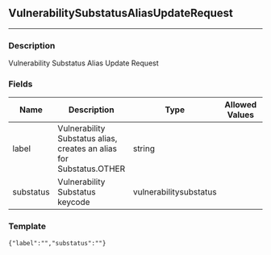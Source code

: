 ## VulnerabilitySubstatusAliasUpdateRequest
---
### Description
Vulnerability Substatus Alias Update Request
### Fields
| Name | Description | Type | Allowed Values | Required |
| ---- | ----------- | ---- | -------------- | -------- |
| label | Vulnerability Substatus alias, creates an alias for Substatus.OTHER  | string |  | false |
| substatus | Vulnerability Substatus keycode | vulnerabilitysubstatus |  | true |
### Template
```
{"label":"","substatus":""}
```
